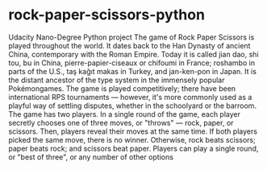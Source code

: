 # rock-paper-scissors-python
Udacity Nano-Degree Python project The game of Rock Paper Scissors is played throughout the world. 
It dates back to the Han Dynasty of ancient China, contemporary with the Roman Empire. 
Today it is called jian dao, shi tou, bu in China, pierre-papier-ciseaux or chifoumi in France; roshambo in parts of the U.S., 
taş kağıt makas in Turkey, and jan-ken-pon in Japan. 
It is the distant ancestor of the type system in the immensely popular Pokémongames. 
The game is played competitively; there have been international RPS tournaments — however, 
it's more commonly used as a playful way of settling disputes, whether in the schoolyard or the barroom. 
The game has two players. In a single round of the game, each player secretly chooses one of 
three moves, or "throws" — rock, paper, or scissors. Then, players reveal their moves at the same time. 
If both players picked the same move, there is no winner. 
Otherwise, rock beats scissors; paper beats rock; and scissors beat paper. 
Players can play a single round, or "best of three", or any number of other options
